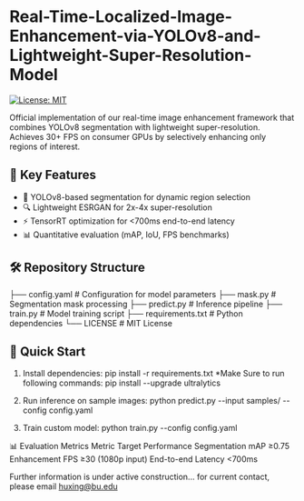 # Real-Time-Localized-Image-Enhancement-via-YOLOv8-and-Lightweight-Super-Resolution-Model

[![License: MIT](https://img.shields.io/badge/License-MIT-yellow.svg)](LICENSE)

Official implementation of our real-time image enhancement framework that combines YOLOv8 segmentation with lightweight super-resolution. Achieves 30+ FPS on consumer GPUs by selectively enhancing only regions of interest.

## 📌 Key Features
- 🎯 YOLOv8-based segmentation for dynamic region selection
- 🔍 Lightweight ESRGAN for 2x-4x super-resolution
- ⚡ TensorRT optimization for <700ms end-to-end latency
- 📊 Quantitative evaluation (mAP, IoU, FPS benchmarks)

## 🛠️ Repository Structure
├── config.yaml # Configuration for model parameters
├── mask.py # Segmentation mask processing
├── predict.py # Inference pipeline
├── train.py # Model training script
├── requirements.txt # Python dependencies
└── LICENSE # MIT License


## 🚀 Quick Start
1. Install dependencies:
pip install -r requirements.txt
*Make Sure to run following commands:
pip install --upgrade ultralytics

2. Run inference on sample images:
python predict.py --input samples/ --config config.yaml

3. Train custom model:
python train.py --config config.yaml

📊 Evaluation Metrics
Metric	Target Performance
Segmentation mAP	≥0.75
Enhancement FPS	≥30 (1080p input)
End-to-end Latency	<700ms


Further information is under active construction... for current contact, please email huxing@bu.edu
